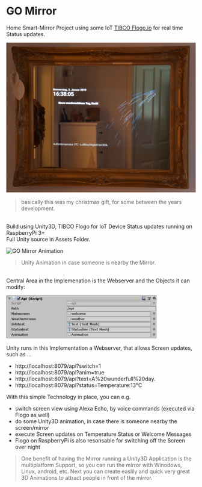 # GO Mirror
Home Smart-Mirror Project using some IoT [TIBCO Flogo.io](http://www.flogo.io/) for real time Status updates.

![GO Mirror image](../images/goMirror.png?raw=true "GO Mirror")<br>
> basically this was my christmas gift, for some between the years development.
<br>
Build using Unity3D, TIBCO Flogo for IoT Device Status updates running on RaspberryPi 3+<br>
Full Unity source in Assets Folder.<br>

![GO Mirror Animation](../images/goMirror.gif?raw=true "GO Mirror animation")<br>
> Unity Animation in case someone is nearby the Mirror.
<br>
Central Area in the Implemenation is the Webserver and the Objects it can modify:

![GO Mirror API](../images/api-script.png?raw=true "GO Mirror API")<br>

Unity runs in this Implementation a Webserver, that allows Screen updates, such as ...
- http://localhost:8079/api?switch=1
- http://localhost:8079/api?anim=true
- http://localhost:8079/api?text=A%20wunderfull%20day.
- http://localhost:8079/api?status=Temperature:13°C

With this simple Technology in place, you can e.g.
- switch screen view using Alexa Echo, by voice commands (executed via Flogo as well)
- do some Unity3D animation, in case there is someone nearby the screen/mirror
- execute Screen updates on Temperature Status or Welcome Messages
- Flogo on RaspberryPi is also resonsable for switching off the Screen over night

> One benefit of having the Mirror running a Unity3D Application is the multiplatform Support, so you can run the mirror with Winodows, Linux, android, etc. Next you can create easlily and quick very great 3D Animations to attract people in front of the mirror.
